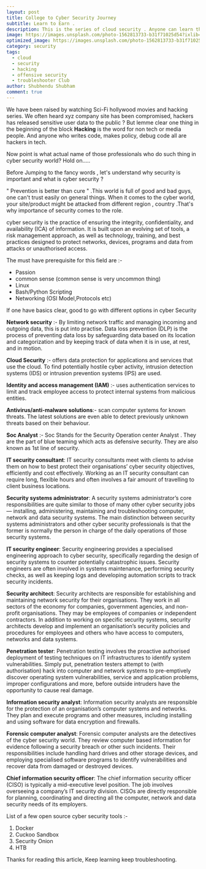 ```yaml
---
layout: post
title: College to Cyber Security Journey
subtitle: Learn to Earn .
description: This is the series of cloud security . Anyone can learn this series, start exploring and learn cloud security.
image: https://images.unsplash.com/photo-1562813733-b31f71025d54?ixlib=rb-1.2.1&ixid=MnwxMjA3fDB8MHxwaG90by1wYWdlfHx8fGVufDB8fHx8&auto=format&fit=crop&w=869&q=80
optimized_image: https://images.unsplash.com/photo-1562813733-b31f71025d54?ixlib=rb-1.2.1&ixid=MnwxMjA3fDB8MHxwaG90by1wYWdlfHx8fGVufDB8fHx8&auto=format&fit=crop&w=869&q=80
category: security
tags:
  - cloud
  - security
  - hacking
  - offensive security
  - troubleshooter Club
author: Shubhendu Shubham
comment: true
---
```


We have been raised by watching Sci-Fi hollywood movies and hacking series. We often heard xyz company site has been compromised, hackers has released sensitive user data to the public ? But lemme clear one thing in the beginning of the block **Hacking** is the word for non tech or media people. And anyone who writes code, makes policy, debug code all are hackers in tech.

Now point is what actual name of those professionals who do such thing in cyber security world? Hold on.....

Before Jumping to the fancy words , let's understand why security is important and what is cyber security ?

" Prevention is better than cure " .This world is full of good and bad guys, one can't trust easily on general things. When it comes to the cyber world, your site/product might be attacked from different region , country .That's why importance of security comes to the role.

cyber security is the practice of ensuring the integrity, confidentiality, and availability (ICA) of information. It is built upon an evolving set of tools, a risk management approach, as well as technology, training, and best practices designed to protect networks, devices, programs and data from attacks or unauthorised access.

The must have prerequisite for this field are :-

- Passion
- common sense (common sense is very uncommon thing)
- Linux
- Bash/Python Scripting
- Networking (OSI Model,Protocols etc)

If one have basics clear, good to go with different options in cyber Security

**Network security** :- By limiting network traffic and managing incoming and outgoing data, this is put into practise.
Data loss prevention (DLP) is the process of preventing data loss by safeguarding data based on its location and categorization and by keeping track of data when it is in use, at rest, and in motion.

**Cloud Security** :- offers data protection for applications and services that use the cloud.
To find potentially hostile cyber activity, intrusion detection systems (IDS) or intrusion prevention systems (IPS) are used.

**Identity and access management (IAM)** :- uses authentication services to limit and track employee access to protect internal systems from malicious entities.

**Antivirus/anti-malware solutions**:- scan computer systems for known threats. The latest solutions are even able to detect previously unknown threats based on their behaviour.

**Soc Analyst** :- Soc Stands for the Security Operation center Analyst . They are the part of blue teaming which acts as defensive security. They are also known as 1st line of security.

**IT security consultant**: IT security consultants meet with clients to advise them on how to best protect their organisations’ cyber security objectives, efficiently and cost effectively. Working as an IT security consultant can require long, flexible hours and often involves a fair amount of travelling to client business locations.

**Security systems administrator**: A security systems administrator’s core responsibilities are quite similar to those of many other cyber security jobs — installing, administering, maintaining and troubleshooting computer, network and data security systems. The main distinction between security systems administrators and other cyber security professionals is that the former is normally the person in charge of the daily operations of those security systems.

**IT security engineer**: Security engineering provides a specialised engineering approach to cyber security, specifically regarding the design of security systems to counter potentially catastrophic issues. Security engineers are often involved in systems maintenance, performing security checks, as well as keeping logs and developing automation scripts to track security incidents.

**Security architect**: Security architects are responsible for establishing and maintaining network security for their organisations. They work in all sectors of the economy for companies, government agencies, and non-profit organisations. They may be employees of companies or independent contractors. In addition to working on specific security systems, security architects develop and implement an organisation’s security policies and procedures for employees and others who have access to computers, networks and data systems.

**Penetration tester**: Penetration testing involves the proactive authorised deployment of testing techniques on IT infrastructures to identify system vulnerabilities. Simply put, penetration testers attempt to (with authorisation) hack into computer and network systems to pre-emptively discover operating system vulnerabilities, service and application problems, improper configurations and more, before outside intruders have the opportunity to cause real damage.

**Information security analyst**: Information security analysts are responsible for the protection of an organisation’s computer systems and networks. They plan and execute programs and other measures, including installing and using software for data encryption and firewalls.

**Forensic computer analyst**: Forensic computer analysts are the detectives of the cyber security world. They review computer based information for evidence following a security breach or other such incidents. Their responsibilities include handling hard drives and other storage devices, and employing specialised software programs to identify vulnerabilities and recover data from damaged or destroyed devices.

**Chief information security officer**: The chief information security officer (CISO) is typically a mid-executive level position. The job involves overseeing a company’s IT security division. CISOs are directly responsible for planning, coordinating and directing all the computer, network and data security needs of its employers.

List of a few open source cyber security tools :-

1. Docker
2. Cuckoo Sandbox
3. Security Onion
4. HTB

Thanks for reading this article, Keep learning keep troubleshooting.
